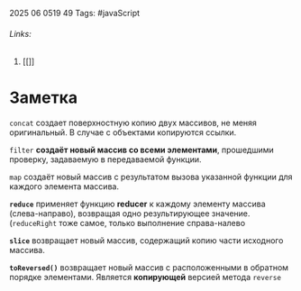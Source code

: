 2025 06 0519 49
Tags: #javaScript 
###### Links: 
1) [[]]
# Заметка
`concat` создает поверхностную копию двух массивов, не меняя оригинальный. В случае с объектами копируются ссылки.

`filter` **создаёт новый массив со всеми элементами**, прошедшими проверку, задаваемую в передаваемой функции.

`map` создаёт новый массив с результатом вызова указанной функции для каждого элемента массива.

**`reduce`** применяет функцию **reducer** к каждому элементу массива (слева-направо), возвращая одно результирующее значение.(`reduceRight` тоже самое, только выполнение справа-налево

**`slice`** возвращает новый массив, содержащий копию части исходного массива.

**`toReversed()`** возвращает новый массив с расположенными в обратном порядке элементами. Является **копирующей** версией метода `reverse`
